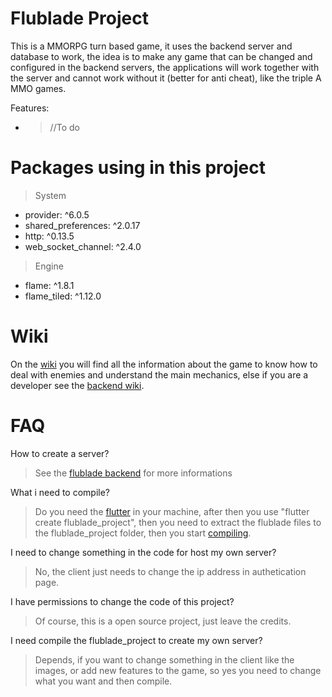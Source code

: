 # Flublade Project

This is a MMORPG turn based game, it uses the backend server and database to work, the idea is to make any game that can be changed and configured in the backend servers, the applications will work together with the server and cannot work without it (better for anti cheat), like the triple A MMO games.

Features:
- > //To do



# Packages using in this project

> System
- provider: ^6.0.5
- shared_preferences: ^2.0.17
- http: ^0.13.5
- web_socket_channel: ^2.4.0
> Engine
- flame: ^1.8.1
- flame_tiled: ^1.12.0

# Wiki

On the [wiki](https://github.com/LeandroTheDev/flublade_project/wiki) you will find all the information about the game to know how to deal with enemies and understand the main mechanics, else if you are a developer see the [backend wiki](https://github.com/LeandroTheDev/flublade_backend/wiki).

# FAQ

How to create a server?
> See the [flublade backend](https://github.com/LeandroTheDev/flublade_backend) for more informations

What i need to compile?
> Do you need the [flutter](https://docs.flutter.dev/get-started/install) in your machine, after then you use "flutter create flublade_project", then you need to extract the flublade files to the flublade_project folder, then you start [compiling](https://docs.flutter.dev/deployment/android).

I need to change something in the code for host my own server?
> No, the client just needs to change the ip address in authetication page.

I have permissions to change the code of this project?
> Of course, this is a open source project, just leave the credits.

I need compile the flublade_project to create my own server?
> Depends, if you want to change something in the client like the images, or add new features to the game, so yes you need to change what you want and then compile.
